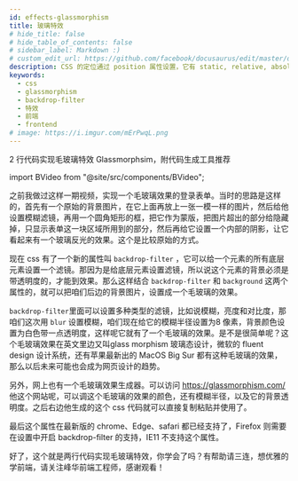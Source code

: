 ```yaml
---
id: effects-glassmorphism
title: 玻璃特效
# hide_title: false
# hide_table_of_contents: false
# sidebar_label: Markdown :)
# custom_edit_url: https://github.com/facebook/docusaurus/edit/master/docs/api-doc-markdown.md
description: CSS 的定位通过 position 属性设置，它有 static, relative, absolute, fixed, sticky 这几种。
keywords:
  - css
  - glassmorphism
  - backdrop-filter
  - 特效
  - 前端
  - frontend
# image: https://i.imgur.com/mErPwqL.png
---
```


2 行代码实现毛玻璃特效 Glassmorphsim，附代码生成工具推荐

import BVideo from "@site/src/components/BVideo";

<BVideo src="//player.bilibili.com/player.html?aid=500642727&bvid=BV1GK411G7ws&cid=268174683&page=1" bsrc="https://www.bilibili.com/video/BV1GK411G7ws/"/>

之前我做过这样一期视频，实现一个毛玻璃效果的登录表单。当时的思路是这样的，首先有一个原始的背景图片，在它上面再放上一张一模一样的图片，然后给他设置模糊滤镜，再用一个圆角矩形的框，把它作为蒙版，把图片超出的部分给隐藏掉，只显示表单这一块区域所用到的部分，然后再给它设置一个内部的阴影，让它看起来有一个玻璃反光的效果。这个是比较原始的方式。

现在 css 有了一个新的属性叫 `backdrop-filter` ，它可以给一个元素的所有底层元素设置一个滤镜。那因为是给底层元素设置滤镜，所以说这个元素的背景必须是带透明度的，才能到效果。那么这样结合 `backdrop-filter` 和 `background` 这两个属性的，就可以把咱们后边的背景图片，设置成一个毛玻璃的效果。

`backdrop-filter`里面可以设置多种类型的滤镜，比如说模糊，亮度和对比度，那咱们这次用 `blur` 设置模糊，咱们现在给它的模糊半径设置为8 像素，背景颜色设置为白色带一点透明度，这样呢它就有了一个毛玻璃的效果。是不是很简单呢？这个毛玻璃效果在英文里边又叫glass morphism 玻璃态设计，微软的 fluent design 设计系统，还有苹果最新出的 MacOS Big Sur 都有这种毛玻璃的效果，那么以后未来可能也会成为网页设计的趋势。

另外，网上也有一个毛玻璃效果生成器。可以访问 https://glassmorphism.com/ 他这个网站呢，可以调这个毛玻璃的效果的颜色，还有模糊半径，以及它的背景透明度。之后右边他生成的这个 css 代码就可以直接复制粘贴并使用了。

最后这个属性在最新版的 chrome、Edge、safari 都已经支持了，Firefox 则需要在设置中开启 backdrop-filter 的支持，IE11 不支持这个属性。

好了，这个就是两行代码实现毛玻璃特效，你学会了吗？有帮助请三连，想优雅的学前端，请关注峰华前端工程师，感谢观看！